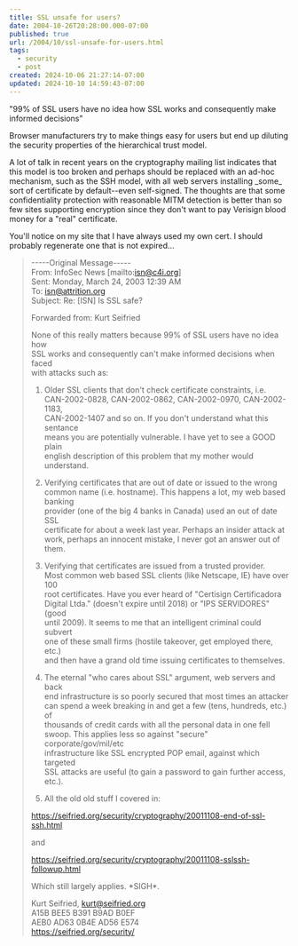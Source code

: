 ```yaml
---
title: SSL unsafe for users?
date: 2004-10-26T20:28:00.000-07:00
published: true
url: /2004/10/ssl-unsafe-for-users.html
tags:
  - security
  - post
created: 2024-10-06 21:27:14-07:00
updated: 2024-10-10 14:59:43-07:00
---
```


"99% of SSL users have no idea how SSL works and consequently make informed decisions"  
  
Browser manufacturers try to make things easy for users but end up diluting the security properties of the hierarchical trust model.  
  
A lot of talk in recent years on the cryptography mailing list indicates that this model is too broken and perhaps should be replaced with an ad-hoc mechanism, such as the SSH model, with all web servers installing \_some\_ sort of certificate by default--even self-signed. The thoughts are that some confidentiality protection with reasonable MITM detection is better than so few sites supporting encryption since they don't want to pay Verisign blood money for a "real" certificate.  
  
You'll notice on my site that I have always used my own cert. I should probably regenerate one that is not expired...  
  

>   
> \-----Original Message-----  
> From: InfoSec News \[mailto:isn@c4i.org\]  
> Sent: Monday, March 24, 2003 12:39 AM  
> To: isn@attrition.org  
> Subject: Re: \[ISN\] Is SSL safe?  
>   
> Forwarded from: Kurt Seifried  
>   
> None of this really matters because 99% of SSL users have no idea how  
> SSL works and consequently can't make informed decisions when faced  
> with attacks such as:  
>   
> 1) Older SSL clients that don't check certificate constraints, i.e.  
> CAN-2002-0828, CAN-2002-0862, CAN-2002-0970, CAN-2002-1183,  
> CAN-2002-1407 and so on. If you don't understand what this sentance  
> means you are potentially vulnerable. I have yet to see a GOOD plain  
> english description of this problem that my mother would understand.  
>   
> 2) Verifying certificates that are out of date or issued to the wrong  
> common name (i.e. hostname). This happens a lot, my web based banking  
> provider (one of the big 4 banks in Canada) used an out of date SSL  
> certificate for about a week last year. Perhaps an insider attack at  
> work, perhaps an innocent mistake, I never got an answer out of them.  
>   
> 3) Verifying that certificates are issued from a trusted provider.  
> Most common web based SSL clients (like Netscape, IE) have over 100  
> root certificates. Have you ever heard of "Certisign Certificadora  
> Digital Ltda." (doesn't expire until 2018) or "IPS SERVIDORES" (good  
> until 2009). It seems to me that an intelligent criminal could subvert  
> one of these small firms (hostile takeover, get employed there, etc.)  
> and then have a grand old time issuing certificates to themselves.  
>   
> 4) The eternal "who cares about SSL" argument, web servers and back  
> end infrastructure is so poorly secured that most times an attacker  
> can spend a week breaking in and get a few (tens, hundreds, etc.) of  
> thousands of credit cards with all the personal data in one fell  
> swoop. This applies less so against "secure" corporate/gov/mil/etc  
> infrastructure like SSL encrypted POP email, against which targeted  
> SSL attacks are useful (to gain a password to gain further access,  
> etc.).  
>   
> 5) All the old old stuff I covered in:  
>   
> https://seifried.org/security/cryptography/20011108-end-of-ssl-ssh.html  
>   
> and  
>   
> https://seifried.org/security/cryptography/20011108-sslssh-followup.html  
>   
> Which still largely applies. \*SIGH\*.  
>   
> Kurt Seifried, kurt@seifried.org  
> A15B BEE5 B391 B9AD B0EF  
> AEB0 AD63 0B4E AD56 E574  
> https://seifried.org/security/